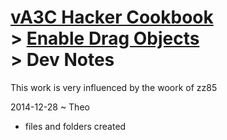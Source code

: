 [vA3C Hacker Cookbook]( ../../index.html )<br>> [Enable Drag Objects]( ./index.html )<br>> Dev Notes
===

This work is very influenced by the woork of zz85

2014-12-28 ~ Theo

* files and folders created

